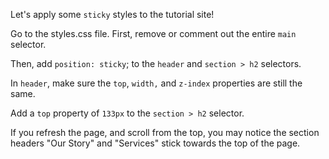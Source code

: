 Let's apply some ``sticky`` styles to the tutorial site!

Go to the styles.css file. First, remove or comment out the entire ``main`` selector.

Then, add ``position: sticky``; to the ``header`` and ``section > h2`` selectors.

In ``header``, make sure the ``top``, ``width,`` and ``z-index`` properties are still the same.

Add a ``top`` property of ``133px`` to the ``section > h2`` selector.

If you refresh the page, and scroll from the top, you may notice the section headers "Our Story" and "Services" stick towards the top of the page.

